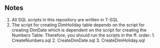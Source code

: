 ## Notes

1. All SQL scripts in this repository are written in T-SQL
2. The script for creating DimHoliday table depends on the script for creating DimDate which is dependent on the script for creating the Numbers Table.
   Therefore, you should run the scripts in the ff. order:
        1. CreateNumbers.sql
        2. CreateDimDate.sql
        3. CreateDimHoliday.sql

